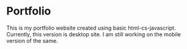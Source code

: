 # Portfolio
This is my portfolio website created using basic html-cs-javascript. Currently, this version is desktop site. I am still working on the mobile version of the same.
